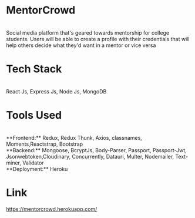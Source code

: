 # MentorCrowd
<br/>
Social media platform that's geared towards mentorship for college students. Users will be able to create a profile with their credentials that will help others decide what they'd want in a mentor or vice versa

# Tech Stack
<br/>
React Js, Express Js, Node Js, MongoDB

# Tools Used
<br/>
**Frontend:** Redux, Redux Thunk, Axios, classnames, Moments,Reactstrap, Bootstrap
<br/>
**Backend:** Mongoose, BcryptJs, Body-Parser, Passport, Passport-Jwt, Jsonwebtoken,Cloudinary, Concurrently, Datauri, Multer, Nodemailer, Text-miner, Validator
<br/>
**Deployment:** Heroku

# Link
https://mentorcrowd.herokuapp.com/
